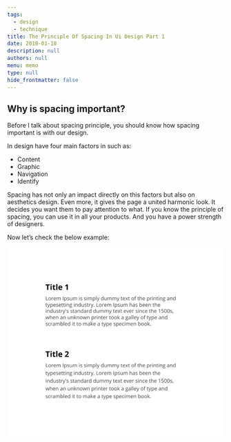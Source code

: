 ```yaml
---
tags: 
  - design
  - technique
title: The Principle Of Spacing In Ui Design Part 1
date: 2018-01-18
description: null
authors: null
menu: memo
type: null
hide_frontmatter: false
---
```


## Why is spacing important?
Before I talk about spacing principle, you should know how spacing important is with our design.

In design have four main factors in such as:
* Content
* Graphic
* Navigation
* Identify

Spacing has not only an impact directly on this factors but also on aesthetics design. Even more, it gives the page a united harmonic look. It decides you want them to pay attention to what. If you know the principle of spacing, you can use it in all your products. And you have a power strength of designers.

Now let’s check the below example:

![](assets/the-principle-of-spacing-in-ui-design-part-1_cdf0d4d3eccb21431ec5e9c04b336c24_md5.webp)

